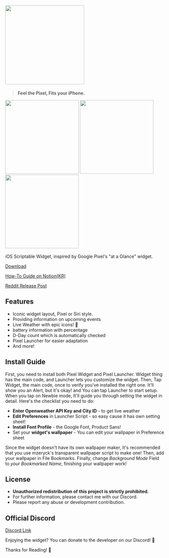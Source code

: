 # <img width="250" src="https://user-images.githubusercontent.com/63099769/103135730-b1e24b80-46fd-11eb-9624-55926815f4b6.png">
> **Feel the Pixel, Fits your iPhone.**
<div>
<img width="233" src="https://user-images.githubusercontent.com/75497322/109340922-eee7cd00-7869-11eb-847e-62ec5819d84b.png">
<img width="233" src="https://user-images.githubusercontent.com/63099769/103135806-67ad9a00-46fe-11eb-80ca-7efd4d050a12.png">
<img width="233" src="https://user-images.githubusercontent.com/63099769/103135805-654b4000-46fe-11eb-841a-ef9e851696fa.png">
<img width="233" sec="https://i.ibb.co/z5QgfM5/PNG-Bild.png">

</div>

iOS Scriptable Widget, inspired by Google Pixel's "at a Glance" widget.


[Download](https://github.com/xkfdhr/pixel-widget/releases)

[How-To Guide on Notion(KR)](https://www.notion.so/Pixel-Widget-2-0-7e80cc7c72e54ec0bf28353df81cf073)

[Reddit Release Post](https://www.reddit.com/r/Scriptable/comments/kk1kgi/meet_pixel_widget_feel_the_pixel_fits_your_iphone/)

## Features
- Iconic widget layout, Pixel or Siri style.
- Providing information on upcoming events
- Live Weather with epic icons! 🌈
- battery information with percentage
- D-Day count which is automatically checked
- Pixel Launcher for easier adaptation
- And more!

## Install Guide
First, you need to install both Pixel Widget and Pixel Launcher.
Widget thing has the main code, and Launcher lets you customize the widget.
Then, Tap Widget, the main code, once to verify you've installed the right one. It'll show you an Alert, but it's okay! and You can tap Launcher to start setup. When you tap on Newbie mode, It'll guide you through setting the widget in detail. Here's the checklist you need to do:
- **Enter Openweather API Key and City ID** - to get live weather
- **Edit Preferences** in Launcher Script - so easy cause it has own setting sheet!
- **Install Font Profile** - the Google Font, Product Sans!
- Set your **widget's wallpaper** - You can edit your wallpaper in Preference sheet

Since the widget doesn't have its own wallpaper maker, It's recommended that you use mzeryck's transparent wallpaper script to make one!
Then, add your wallpaper in File Bookmarks. Finally, change *Background Mode* Field to *your Bookmarked Name*, finishing your wallpaper work!

## License
- **Unauthorized redistribution of this project is strictly prohibited.**
- For further information, please contact me with our Discord.
- Please report any abuse or development contribution.

## Official Discord
[Discord Link](https://discord.gg/BCP2S7BdaC)

Enjoying the widget? You can donate to the developer on our Discord! 🎁


Thanks for Reading! 💜
